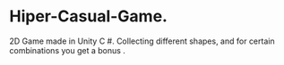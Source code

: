# Hiper-Casual-Game.
2D Game made in Unity C #.
Collecting different shapes, and for certain combinations you get a bonus .
